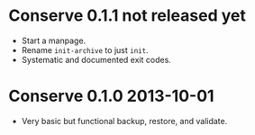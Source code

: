 Conserve 0.1.1 not released yet
===============================

* Start a manpage.
* Rename `init-archive` to just `init`.
* Systematic and documented exit codes.

Conserve 0.1.0 2013-10-01
=========================

* Very basic but functional backup, restore, and validate.

